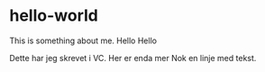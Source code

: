 # hello-world
This is something about me. Hello Hello

Dette har jeg skrevet i VC. Her er enda mer
Nok en linje med tekst.

